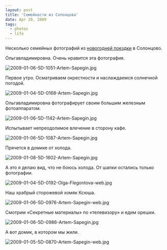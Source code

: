 ```yaml
---
layout: post
title: 'Семейности из Солонцова'
date: Apr 20, 2009
tags:
  - photos
  - life
---
```


Несколько семейных фотографий из [новогодней поездки](http://morning.photos/albums/solontsovo/ "Новый год в Солонцове") в Солонцово.

Ольгавладимировна. Очень нравится эта фотография.

![2009-01-06-5D-1051-Artem-Sapegin.jpg](photo://695)

Первое утро. Осматриваем окрестности и наслаждаемся солнечной погодой.

<!--more-->

![2009-01-04-5D-0168-Artem-Sapegin.jpg](photo://652)

Ольгавладимировна фотографирует своим большим железным фотоаппаратом.

![2009-01-06-5D-1142-Artem-Sapegin.jpg](photo://699)

Испытывает непреодолимое влечение в сторону кафе.

![2009-01-06-5D-1087-Artem-Sapegin.jpg](photo://696)

Прячется в домике от холода.

![2009-01-08-5D-1602-Artem-Sapegin.jpg](photo://714)

А это я делаю вид, что не боюсь холода. От шапки остались только фотографии.

![2009-01-04-5D-0192-Olga-Flegontova-web.jpg](upload://2009-01-04-5D-0192-Olga-Flegontova-web.jpg)

Наш храбрый сторожевой хомяк Ксюша.

![2009-01-06-5D-0976-Artem-Sapegin-web.jpg](upload://2009-01-06-5D-0976-Artem-Sapegin-web.jpg)

Смотрим «Секретные материалы» по «телевизору» и едим орешки.

![2009-01-06-5D-0986-Artem-Sapegin.jpg](photo://692)

А вот домик, в котором мы жили.

![2009-01-05-5D-0870-Artem-Sapegin-web.jpg](upload://2009-01-05-5D-0870-Artem-Sapegin-web.jpg)

